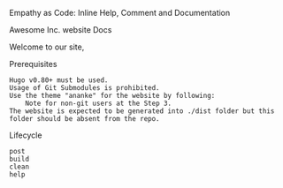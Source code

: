 Empathy as Code: Inline Help, Comment and Documentation

Awesome Inc. website Docs

Welcome to our site, 

Prerequisites

    Hugo v0.80+ must be used.
    Usage of Git Submodules is prohibited.
    Use the theme "ananke" for the website by following:
        Note for non-git users at the Step 3.
    The website is expected to be generated into ./dist folder but this folder should be absent from the repo.

Lifecycle

    post
    build
    clean
    help
